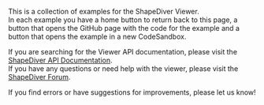 This is a collection of examples for the ShapeDiver Viewer.<br/>
In each example you have a home button to return back to this page, a button that opens the GitHub page with the code for the example and a button that opens the example in a new CodeSandbox.

If you are searching for the Viewer API documentation, please visit the [ShapeDiver API Documentation](https://help.shapediver.com/doc/viewer).<br/>
If you have any questions or need help with the viewer, please visit the [ShapeDiver Forum](https://forum.shapediver.com/).

If you find errors or have suggestions for improvements, please let us know!